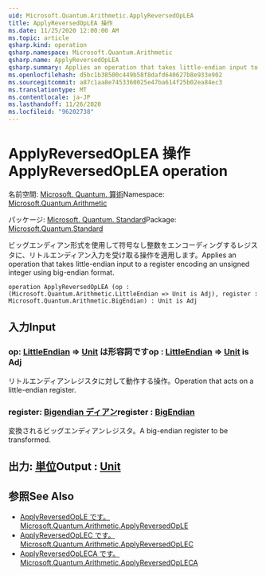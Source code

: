 ```yaml
---
uid: Microsoft.Quantum.Arithmetic.ApplyReversedOpLEA
title: ApplyReversedOpLEA 操作
ms.date: 11/25/2020 12:00:00 AM
ms.topic: article
qsharp.kind: operation
qsharp.namespace: Microsoft.Quantum.Arithmetic
qsharp.name: ApplyReversedOpLEA
qsharp.summary: Applies an operation that takes little-endian input to a register encoding an unsigned integer using big-endian format.
ms.openlocfilehash: d5bc1b38500c449b58f8dafd640627b8e933e902
ms.sourcegitcommit: a87c1aa8e7453360025e47ba614f25b02ea84ec3
ms.translationtype: MT
ms.contentlocale: ja-JP
ms.lasthandoff: 11/26/2020
ms.locfileid: "96202738"
---
```

# <a name="applyreversedoplea-operation"></a><span data-ttu-id="adfb6-102">ApplyReversedOpLEA 操作</span><span class="sxs-lookup"><span data-stu-id="adfb6-102">ApplyReversedOpLEA operation</span></span>

<span data-ttu-id="adfb6-103">名前空間: [Microsoft. Quantum. 算術](xref:Microsoft.Quantum.Arithmetic)</span><span class="sxs-lookup"><span data-stu-id="adfb6-103">Namespace: [Microsoft.Quantum.Arithmetic](xref:Microsoft.Quantum.Arithmetic)</span></span>

<span data-ttu-id="adfb6-104">パッケージ: [Microsoft. Quantum. Standard](https://nuget.org/packages/Microsoft.Quantum.Standard)</span><span class="sxs-lookup"><span data-stu-id="adfb6-104">Package: [Microsoft.Quantum.Standard](https://nuget.org/packages/Microsoft.Quantum.Standard)</span></span>


<span data-ttu-id="adfb6-105">ビッグエンディアン形式を使用して符号なし整数をエンコーディングするレジスタに、リトルエンディアン入力を受け取る操作を適用します。</span><span class="sxs-lookup"><span data-stu-id="adfb6-105">Applies an operation that takes little-endian input to a register encoding an unsigned integer using big-endian format.</span></span>

```qsharp
operation ApplyReversedOpLEA (op : (Microsoft.Quantum.Arithmetic.LittleEndian => Unit is Adj), register : Microsoft.Quantum.Arithmetic.BigEndian) : Unit is Adj
```


## <a name="input"></a><span data-ttu-id="adfb6-106">入力</span><span class="sxs-lookup"><span data-stu-id="adfb6-106">Input</span></span>

### <a name="op--littleendian--unit--is-adj"></a><span data-ttu-id="adfb6-107">op: [LittleEndian](xref:Microsoft.Quantum.Arithmetic.LittleEndian) => [Unit](xref:microsoft.quantum.lang-ref.unit)  は形容詞です</span><span class="sxs-lookup"><span data-stu-id="adfb6-107">op : [LittleEndian](xref:Microsoft.Quantum.Arithmetic.LittleEndian) => [Unit](xref:microsoft.quantum.lang-ref.unit)  is Adj</span></span>

<span data-ttu-id="adfb6-108">リトルエンディアンレジスタに対して動作する操作。</span><span class="sxs-lookup"><span data-stu-id="adfb6-108">Operation that acts on a little-endian register.</span></span>


### <a name="register--bigendian"></a><span data-ttu-id="adfb6-109">register: [Bigendian ディアン](xref:Microsoft.Quantum.Arithmetic.BigEndian)</span><span class="sxs-lookup"><span data-stu-id="adfb6-109">register : [BigEndian](xref:Microsoft.Quantum.Arithmetic.BigEndian)</span></span>

<span data-ttu-id="adfb6-110">変換されるビッグエンディアンレジスタ。</span><span class="sxs-lookup"><span data-stu-id="adfb6-110">A big-endian register to be transformed.</span></span>



## <a name="output--unit"></a><span data-ttu-id="adfb6-111">出力: [単位](xref:microsoft.quantum.lang-ref.unit)</span><span class="sxs-lookup"><span data-stu-id="adfb6-111">Output : [Unit](xref:microsoft.quantum.lang-ref.unit)</span></span>



## <a name="see-also"></a><span data-ttu-id="adfb6-112">参照</span><span class="sxs-lookup"><span data-stu-id="adfb6-112">See Also</span></span>

- [<span data-ttu-id="adfb6-113">ApplyReversedOpLE です。</span><span class="sxs-lookup"><span data-stu-id="adfb6-113">Microsoft.Quantum.Arithmetic.ApplyReversedOpLE</span></span>](xref:Microsoft.Quantum.Arithmetic.ApplyReversedOpLE)
- [<span data-ttu-id="adfb6-114">ApplyReversedOpLEC です。</span><span class="sxs-lookup"><span data-stu-id="adfb6-114">Microsoft.Quantum.Arithmetic.ApplyReversedOpLEC</span></span>](xref:Microsoft.Quantum.Arithmetic.ApplyReversedOpLEC)
- [<span data-ttu-id="adfb6-115">ApplyReversedOpLECA です。</span><span class="sxs-lookup"><span data-stu-id="adfb6-115">Microsoft.Quantum.Arithmetic.ApplyReversedOpLECA</span></span>](xref:Microsoft.Quantum.Arithmetic.ApplyReversedOpLECA)